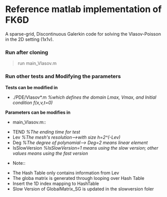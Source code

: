 # Reference matlab implementation of FK6D

A sparse-grid, Discontinuous Galerkin code for solving the Vlasov-Poisson 
in the 2D setting (1x1v).

### Run after cloning

> run main_Vlasov.m

### Run other tests and Modifying the parameters

**Tests can be modified in**
* ./PDE/Vlasov*.m
*%which defines the domain Lmax, Vmax, and Initial condition f(x,v,t=0)*

**Parameters can be modifies in**
* main_Vlasov.m::
 - TEND *%The ending time for test*
 - Lev  *%The mesh's resolution-->with size h=2^(-Lev)*
 - Deg  *%The degree of polynomial--> Deg=2 means linear element*
 - IsSlowVersion *%IsSlowVersion=1 means using the slow version; other values means using the fast version*
 
* Note::
 - The Hash Table only contains information from Lev
 - The globa matrix is generated through looping over Hash Table
 - Insert the 1D index mapping to HashTable
 - Slow Version of GlobalMatrix_SG is updated in the slowversion foler
